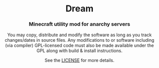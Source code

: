<h1 align="center">Dream</h1>
<h3 align="center">Minecraft utility mod for anarchy servers</h3>

<p align="center">You may copy, distribute and modify the software as long as you track changes/dates in source files. Any modifications to or software including (via compiler) GPL-licensed code must also be made available under the GPL along with build & install instructions.</p>
<p align="center">See the <a href="LICENSE">LICENSE</a> for more details.</p>

